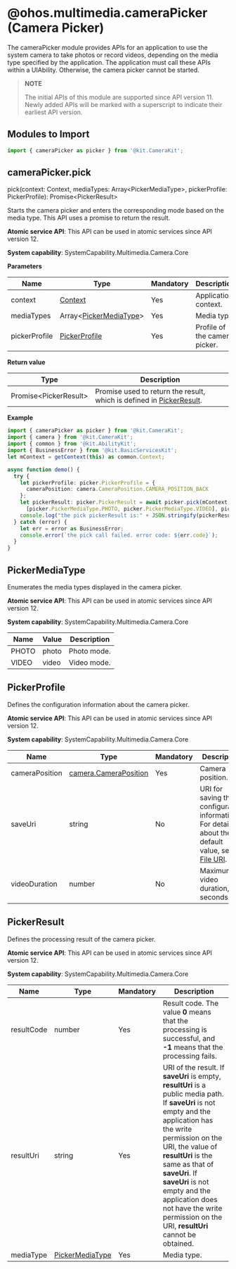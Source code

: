 # @ohos.multimedia.cameraPicker (Camera Picker)

The cameraPicker module provides APIs for an application to use the system camera to take photos or record videos, depending on the media type specified by the application. The application must call these APIs within a UIAbility. Otherwise, the camera picker cannot be started.

> **NOTE**
>
> The initial APIs of this module are supported since API version 11. Newly added APIs will be marked with a superscript to indicate their earliest API version.

## Modules to Import

```ts
import { cameraPicker as picker } from '@kit.CameraKit';
```

## cameraPicker.pick

pick(context: Context, mediaTypes: Array\<PickerMediaType\>, pickerProfile: PickerProfile): Promise\<PickerResult\>

Starts the camera picker and enters the corresponding mode based on the media type. This API uses a promise to return the result.

**Atomic service API**: This API can be used in atomic services since API version 12.

**System capability**: SystemCapability.Multimedia.Camera.Core

**Parameters**

| Name         | Type                                             | Mandatory| Description                          |
| -------------- |-------------------------------------------------| ---- | ---------------------------- |
| context        | [Context](../apis-ability-kit/js-apis-inner-application-context.md) | Yes  | Application context.                  |
| mediaTypes     | Array\<[PickerMediaType](#pickermediatype)\>    | Yes  | Media type.                   |
| pickerProfile  | [PickerProfile](#pickerprofile)                 | Yes  | Profile of the camera picker.           |

**Return value**

| Type                                            | Description                                                                                  |
| ----------------------------------------------- | -------------------------------------------------------------------------------------- |
| Promise\<PickerResult\>                         | Promise used to return the result, which is defined in [PickerResult](#pickerresult).       |

**Example**

```ts
import { cameraPicker as picker } from '@kit.CameraKit';
import { camera } from '@kit.CameraKit';
import { common } from '@kit.AbilityKit';
import { BusinessError } from '@kit.BasicServicesKit';
let mContext = getContext(this) as common.Context;

async function demo() {
  try {
    let pickerProfile: picker.PickerProfile = {
      cameraPosition: camera.CameraPosition.CAMERA_POSITION_BACK
    };
    let pickerResult: picker.PickerResult = await picker.pick(mContext,
      [picker.PickerMediaType.PHOTO, picker.PickerMediaType.VIDEO], pickerProfile);
    console.log("the pick pickerResult is:" + JSON.stringify(pickerResult));
  } catch (error) {
    let err = error as BusinessError;
    console.error(`the pick call failed. error code: ${err.code}`);
  }
}
```

## PickerMediaType

Enumerates the media types displayed in the camera picker.

**Atomic service API**: This API can be used in atomic services since API version 12.

**System capability**: SystemCapability.Multimedia.Camera.Core

| Name            | Value   | Description    |
| ----------------| ----  | ---------|
| PHOTO           | photo | Photo mode. |
| VIDEO           | video | Video mode.|


## PickerProfile

Defines the configuration information about the camera picker.

**Atomic service API**: This API can be used in atomic services since API version 12.

**System capability**: SystemCapability.Multimedia.Camera.Core

| Name          | Type                              | Mandatory  | Description        |
| -------------- | --------------------------------- | ----- | ------------ |
| cameraPosition       | [camera.CameraPosition](js-apis-camera.md#cameraposition) | Yes   | Camera position.  |
| saveUri        | string                            | No   | URI for saving the configuration information. For details about the default value, see [File URI](../apis-core-file-kit/js-apis-file-fileuri.md#constructor10).|
| videoDuration  | number                            | No   | Maximum video duration, in seconds.|


## PickerResult

Defines the processing result of the camera picker.

**Atomic service API**: This API can be used in atomic services since API version 12.

**System capability**: SystemCapability.Multimedia.Camera.Core

| Name          | Type                               | Mandatory | Description                           |
| -------------- | ---------------------------------- | ----- | -------------------------------- |
| resultCode     | number                             | Yes   | Result code. The value **0** means that the processing is successful, and **-1** means that the processing fails.|
| resultUri      | string                             | Yes   | URI of the result. If **saveUri** is empty, **resultUri** is a public media path. If **saveUri** is not empty and the application has the write permission on the URI, the value of **resultUri** is the same as that of **saveUri**. If **saveUri** is not empty and the application does not have the write permission on the URI, **resultUri** cannot be obtained.|
| mediaType      | [PickerMediaType](#pickermediatype)| Yes   | Media type.                 |
